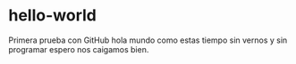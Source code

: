 # hello-world
Primera prueba con GitHub
hola mundo como estas tiempo sin vernos y sin programar espero nos caigamos bien.
